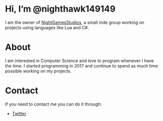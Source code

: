 # Hi, I’m @nighthawk149149
I am the owner of [NightGamesStudios](https://github.com/NightGamesStudios), a small inde group working on projects using languages like Lua and C#.
# About
I am interested in Computer Science and love to program whenever I have the time. I started programming in 2017 and continue to spend as much time possible working on my projects.
# Contact
If you need to contact me you can do it through:
- [Twitter](https://twitter.com/NighthawkBusin1)
